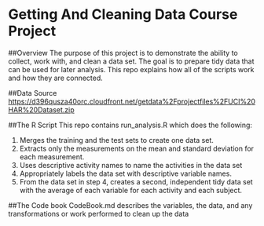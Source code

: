 # Getting And Cleaning Data Course Project
##Overview
The purpose of this project is to demonstrate the ability to collect, work with, and clean a data set. The goal is to prepare tidy data that can be used for later analysis. This repo explains how all of the scripts work and how they are connected. 

##Data Source
https://d396qusza40orc.cloudfront.net/getdata%2Fprojectfiles%2FUCI%20HAR%20Dataset.zip 

##The R Script
This repo contains run_analysis.R which does the following:

1. Merges the training and the test sets to create one data set.
2. Extracts only the measurements on the mean and standard deviation for each measurement. 
3. Uses descriptive activity names to name the activities in the data set
4. Appropriately labels the data set with descriptive variable names. 
5. From the data set in step 4, creates a second, independent tidy data set with the average of each variable for each activity and each subject.

##The Code book
CodeBook.md describes the variables, the data, and any transformations or work performed to clean up the data
